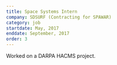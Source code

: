 ```yaml
---
title: Space Systems Intern
company: SDSURF (Contracting for SPAWAR)
category: job
startdate: May, 2017
enddate: September, 2017
order: 3
---
```

Worked on a DARPA HACMS project.
